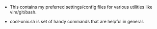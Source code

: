- This contains my preferred settings/config files for various utilities like vim/git/bash.

- cool-unix.sh is set of handy commands that are helpful in general.
